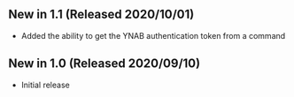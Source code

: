 ## New in 1.1 (Released 2020/10/01)
* Added the ability to get the YNAB authentication token from a command

## New in 1.0 (Released 2020/09/10)
* Initial release
